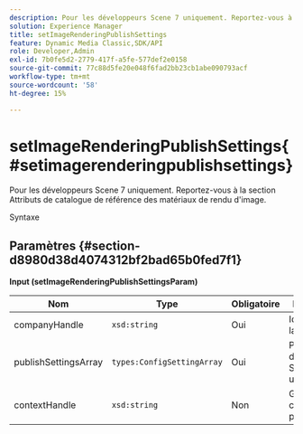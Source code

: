 ```yaml
---
description: Pour les développeurs Scene 7 uniquement. Reportez-vous à la section Attributs de catalogue de référence des matériaux de rendu d'image.
solution: Experience Manager
title: setImageRenderingPublishSettings
feature: Dynamic Media Classic,SDK/API
role: Developer,Admin
exl-id: 7b0fe5d2-2779-417f-a5fe-577def2e0158
source-git-commit: 77c88d5fe20e048f6fad2bb23cb1abe090793acf
workflow-type: tm+mt
source-wordcount: '58'
ht-degree: 15%

---
```


# setImageRenderingPublishSettings{#setimagerenderingpublishsettings}

Pour les développeurs Scene 7 uniquement. Reportez-vous à la section Attributs de catalogue de référence des matériaux de rendu d&#39;image.

Syntaxe

## Paramètres {#section-d8980d38d4074312bf2bad65b0fed7f1}

**Input (setImageRenderingPublishSettingsParam)**

| Nom | Type | Obligatoire | Description |
|---|---|---|---|
| companyHandle | `xsd:string` | Oui | Identifiant de la société. |
| publishSettingsArray | `types:ConfigSettingArray` | Oui | Pour les développeurs Scene 7 uniquement. |
| contextHandle | `xsd:string` | Non | Gérer vers le contexte de publication. |
